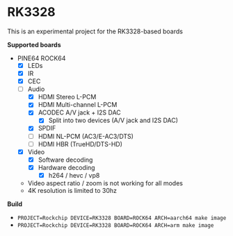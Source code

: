 # RK3328

This is an experimental project for the RK3328-based boards

**Supported boards**

* PINE64 ROCK64
    * [x] LEDs
    * [x] IR    
    * [x] CEC
    * [ ] Audio
      * [x] HDMI Stereo L-PCM
      * [x] HDMI Multi-channel L-PCM
      * [x] ACODEC A/V jack + I2S DAC
        * [x] Split into two devices (A/V jack and I2S DAC)
      * [x] SPDIF
      * [ ] HDMI NL-PCM (AC3/E-AC3/DTS)
      * [ ] HDMI HBR (TrueHD/DTS-HD)
    * [x] Video
      * [x] Software decoding
      * [x] Hardware decoding
        * [x] h264 / hevc / vp8
    * Video aspect ratio / zoom is not working for all modes
    * 4K resolution is limited to 30hz

**Build**

* `PROJECT=Rockchip DEVICE=RK3328 BOARD=ROCK64 ARCH=aarch64 make image`
* `PROJECT=Rockchip DEVICE=RK3328 BOARD=ROCK64 ARCH=arm make image`
